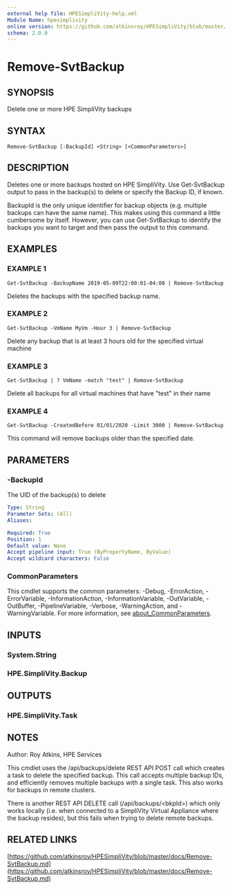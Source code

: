 ```yaml
---
external help file: HPESimpliVity-help.xml
Module Name: hpesimplivity
online version: https://github.com/atkinsroy/HPESimpliVity/blob/master/docs/Remove-SvtBackup.md
schema: 2.0.0
---
```


# Remove-SvtBackup

## SYNOPSIS
Delete one or more HPE SimpliVity backups

## SYNTAX

```
Remove-SvtBackup [-BackupId] <String> [<CommonParameters>]
```

## DESCRIPTION
Deletes one or more backups hosted on HPE SimpliVity.
Use Get-SvtBackup output to pass in the backup(s)
to delete or specify the Backup ID, if known.

BackupId is the only unique identifier for backup objects (e.g.
multiple backups can have the same name).
This makes using this command a little cumbersome by itself.
However, you can use Get-SvtBackup to
identify the backups you want to target and then pass the output to this command.

## EXAMPLES

### EXAMPLE 1
```
Get-SvtBackup -BackupName 2019-05-09T22:00:01-04:00 | Remove-SvtBackup
```

Deletes the backups with the specified backup name.

### EXAMPLE 2
```
Get-SvtBackup -VmName MyVm -Hour 3 | Remove-SvtBackup
```

Delete any backup that is at least 3 hours old for the specified virtual machine

### EXAMPLE 3
```
Get-SvtBackup | ? VmName -match "test" | Remove-SvtBackup
```

Delete all backups for all virtual machines that have "test" in their name

### EXAMPLE 4
```
Get-SvtBackup -CreatedBefore 01/01/2020 -Limit 3000 | Remove-SvtBackup
```

This command will remove backups older than the specified date.

## PARAMETERS

### -BackupId
The UID of the backup(s) to delete

```yaml
Type: String
Parameter Sets: (All)
Aliases:

Required: True
Position: 1
Default value: None
Accept pipeline input: True (ByPropertyName, ByValue)
Accept wildcard characters: False
```

### CommonParameters
This cmdlet supports the common parameters: -Debug, -ErrorAction, -ErrorVariable, -InformationAction, -InformationVariable, -OutVariable, -OutBuffer, -PipelineVariable, -Verbose, -WarningAction, and -WarningVariable. For more information, see [about_CommonParameters](http://go.microsoft.com/fwlink/?LinkID=113216).

## INPUTS

### System.String
### HPE.SimpliVity.Backup
## OUTPUTS

### HPE.SimpliVity.Task
## NOTES
Author: Roy Atkins, HPE Services

This cmdlet uses the /api/backups/delete REST API POST call which creates a task to delete the specified
backup.
This call accepts multiple backup IDs, and efficiently removes multiple backups with a single task.
This also works for backups in remote clusters.

There is another REST API DELETE call (/api/backups/\<bkpId\>) which only works locally (i.e.
when
connected to a SimpliVity Virtual Appliance where the backup resides), but this fails when trying to delete
remote backups.

## RELATED LINKS

[https://github.com/atkinsroy/HPESimpliVity/blob/master/docs/Remove-SvtBackup.md](https://github.com/atkinsroy/HPESimpliVity/blob/master/docs/Remove-SvtBackup.md)

